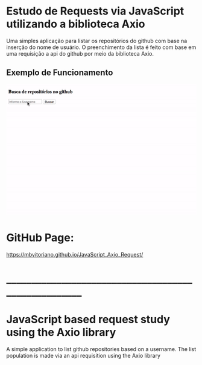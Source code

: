 # Estudo de Requests via JavaScript utilizando a biblioteca Axio

Uma simples aplicação para listar os repositórios do github com base na inserção do nome de usuário.
O preenchimento da lista é feito com base em uma requisição a api do github por meio da biblioteca Axio.

## Exemplo de Funcionamento
![Alt Text](example.gif)



# GitHub Page: 
https://mbvitoriano.github.io/JavaScript_Axio_Request/


# ____________________________________________________

# JavaScript based request study using the Axio library

A simple application to list github repositories based on a username.
The list population is made via an api requisition using the Axio library
